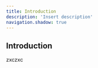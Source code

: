 ```yaml
---
title: Introduction
description: 'Insert description'
navigation.shadow: true
---
```


## Introduction

zxczxc
